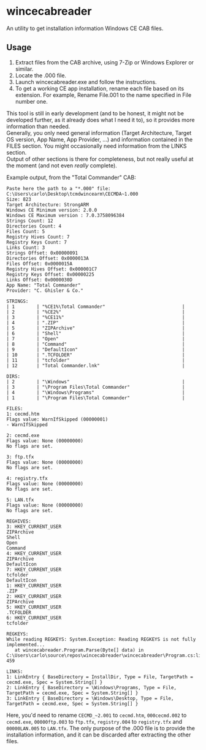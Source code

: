 # wincecabreader

An utility to get installation information Windows CE CAB files.

## Usage

1. Extract files from the CAB archive, using 7-Zip or Windows Explorer or similar.
2. Locate the .000 file.
3. Launch wincecabreader.exe and follow the instructions.
4. To get a working CE app installation, rename each file based on its extension. For example, Rename File.001 to the name specified in File number one.

This tool is still in early development (and to be honest, it might not be developed further, as it already does what I need it to), so it provides more information than needed.  
Generally, you only need general information (Target Architecture, Target OS version, App Name, App Provider, ...) and information contained in the FILES section. You might occasionally need information from the LINKS section.  
Output of other sections is there for completeness, but not really useful at the moment (and not even _really_ complete).

Example output, from the "Total Commander" CAB:
```
Paste here the path to a "*.000" file: C:\Users\carlo\Desktop\tcmdwincearm\CECMDA~1.000
Size: 823
Target Architecture: StrongARM
Windows CE Minimum version: 2.0.0
Windows CE Maximum version : 7.0.3758096384
Strings Count: 12
Directories Count: 4
Files Count: 5
Registry Hives Count: 7
Registry Keys Count: 7
Links Count: 3
Strings Offset: 0x00000091
Directories Offset: 0x0000013A
Files Offset: 0x0000015A
Registry Hives Offset: 0x000001C7
Registry Keys Offset: 0x00000225
Links Offset: 0x0000030D
App Name: "Total Commander"
Provider: "C. Ghisler & Co."

STRINGS:
| 1        | "%CE1%\Total Commander"                            |
| 2        | "%CE2%"                                            |
| 3        | "%CE11%"                                           |
| 4        | ".ZIP"                                             |
| 5        | "ZIPArchive"                                       |
| 6        | "Shell"                                            |
| 7        | "Open"                                             |
| 8        | "Command"                                          |
| 9        | "DefaultIcon"                                      |
| 10       | ".TCFOLDER"                                        |
| 11       | "tcfolder"                                         |
| 12       | "Total Commander.lnk"                              |

DIRS:
| 2        | "\Windows"                                         |
| 3        | "\Program Files\Total Commander"                   |
| 4        | "\Windows\Programs"                                |
| 1        | "\Program Files\Total Commander"                   |

FILES:
1: cecmd.htm
Flags value: WarnIfSkipped (00000001)
- WarnIfSkipped

2: cecmd.exe
Flags value: None (00000000)
No flags are set.

3: ftp.tfx
Flags value: None (00000000)
No flags are set.

4: registry.tfx
Flags value: None (00000000)
No flags are set.

5: LAN.tfx
Flags value: None (00000000)
No flags are set.

REGHIVES:
3: HKEY_CURRENT_USER
ZIPArchive
Shell
Open
Command
4: HKEY_CURRENT_USER
ZIPArchive
DefaultIcon
7: HKEY_CURRENT_USER
tcfolder
DefaultIcon
1: HKEY_CURRENT_USER
.ZIP
2: HKEY_CURRENT_USER
ZIPArchive
5: HKEY_CURRENT_USER
.TCFOLDER
6: HKEY_CURRENT_USER
tcfolder

REGKEYS:
While reading REGKEYS: System.Exception: Reading REGKEYS is not fully implemented...
   at wincecabreader.Program.Parse(Byte[] data) in C:\Users\carlo\source\repos\wincecabreader\wincecabreader\Program.cs:line 459

LINKS:
1: LinkEntry { BaseDirectory = InstallDir, Type = File, TargetPath = cecmd.exe, Spec = System.String[] }
2: LinkEntry { BaseDirectory = \Windows\Programs, Type = File, TargetPath = cecmd.exe, Spec = System.String[] }
3: LinkEntry { BaseDirectory = \Windows\Desktop, Type = File, TargetPath = cecmd.exe, Spec = System.String[] }

```

Here, you'd need to rename `CECMD_~2.001` to `cecmd.htm`, `000cecmd.002` to `cecmd.exe`, `00000ftp.003` to `ftp.tfx`, `registry.004` to `registry.tfx` and `00000LAN.005` to `LAN.tfx`.
The only purpose of the .000 file is to provide the installation information, and it can be discarded after extracting the other files.